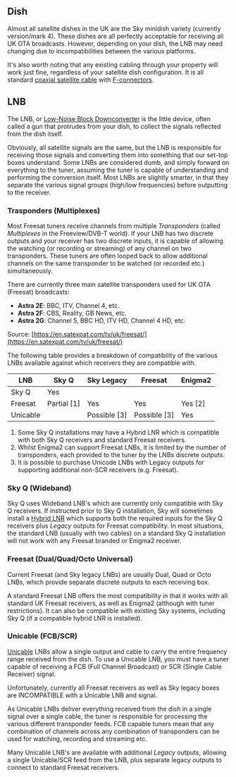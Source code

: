 ## Dish

Almost all satellite dishes in the UK are the Sky minidish variety (currently version/mark 4). These dishes are all perfectly acceptable for receiving all UK OTA broadcasts. However, depending on your dish, the LNB may need changing due to incompatibilities between the various platforms.

It's also worth noting that any existing cabling through your property will work just fine, regardless of your satellite dish configuration. It is all standard [coaxial satellite cable](https://en.wikipedia.org/wiki/Coaxial_cable) with [F-connectors](https://en.wikipedia.org/wiki/F_connector).

## LNB

The LNB, or [Low-Noise Block Downconverter](https://en.wikipedia.org/wiki/Low-noise_block_downconverter) is the little device, often called a gun that protrudes from your dish, to collect the signals reflected from the dish itself.

Obviously, all satellite signals are the same, but the LNB is responsible for receiving those signals and converting them into something that our set-top boxes understand. Some LNBs are considered dumb, and simply forward on everything to the tuner, assuming the tuner is capable of understanding and performing the conversion itself. Most LNBs are slightly smarter, in that they separate the various signal groups (high/low frequencies) before outputting to the receiver.

### Trasponders (Multiplexes)

Most Freesat tuners receive channels from multiple *Transponders* (called *Multiplexes* in the Freeview/DVB-T world). If your LNB has two discrete outputs and your receiver has two discrete inputs, it is capable of allowing the watching (or recording or streaming) of any channel on two transponders. These tuners are often looped back to allow additional channels on the same transponder to be watched (or recorded etc.) simultaneously.

There are currently three main satellite transponders used for UK OTA (Freesat) broadcasts:

* **Astra 2E**: BBC, ITV, Channel 4, etc.
* **Astra 2F**: CBS, Reality, GB News, etc.
* **Astra 2G**: Channel 5, BBC HD, ITV HD, Channel 4 HD, etc.

Source: [https://en.satexpat.com/tv/uk/freesat/](https://en.satexpat.com/tv/uk/freesat/)

The following table provides a breakdown of compatibility of the various LNBs available against which receivers they are compatible with.

| LNB      | Sky Q        | Sky Legacy   | Freesat      | Enigma2 |
| -------- | ------------ | ------------ | ------------ | ------- |
| Sky Q    | Yes          |              |              |         |
| Freesat  | Partial [1]  | Yes          | Yes          | Yes [2] |
| Unicable |              | Possible [3] | Possible [3] | Yes     |

1. Some Sky Q installations may have a Hybrid LNR which is compatible with both Sky Q receivers and standard Freesat receivers.
2. Whilst Enigma2 can support Freesat LNBs, it is limited by the number of transponders, each provided to the tuner by the LNBs discrete outputs.
3. It is possible to purchase Unicode LNBs with Legacy outputs for supporting additional non-SCR receivers (e.g. Freesat).

### Sky Q (Wideband)

Sky Q uses Wideband LNB's which are currently only compatible with Sky Q receivers. If instructed prior to Sky Q installation, Sky will sometimes install a [Hybrid LNR](https://www.amazon.co.uk/Visiblewave-Hybrid-Output-Wideband-Freesat/dp/B07GS1Z2YP) which supports both the required inputs for the Sky Q receivers plus *Legacy* outputs for Freesat compatibility. In most situations, the standard LNB (usually with two cables) on a standard Sky Q installation will not work with any Freesat branded or Enigma2 receiver.

### Freesat (Dual/Quad/Octo Universal)

Current Freesat (and Sky legacy LNBs) are usually Dual, Quad or Octo LNBs, which provide separate discrete outputs to each receiving box.

A standard Freesat LNB offers the most compatibility in that it works with all standard UK Freesat receivers, as well as Enigma2 (although with tuner restrictions). It can also be compatible with existing Sky systems, including Sky Q (if a compatible hybrid LNR is installed).

### Unicable (FCB/SCR)

[Unicable](https://en.wikipedia.org/wiki/Unicable) LNBs allow a single output and cable to carry the entire frequency range received from the dish. To use a Unicable LNB, you must have a tuner capable of receiving a FCB (Full Channel Broadcast) or SCR (Single Cable Receiver) signal. 

Unfortunately, currently all Freesat receivers as well as Sky legacy boxes are INCOMPATIBLE with a Unicable LNB and signal.

As Unicable LNBs deliver everything received from the dish in a single signal over a single cable, the tuner is responsible for processing the various different transponder feeds. FCB capable tuners mean that any combination of channels across any combination of transponders can be used for watching, recording and streaming etc.

Many Unicable LNB's are available with additional *Legacy* outputs, allowing a single Unicable/SCR feed from the LNB, plus separate legacy outputs to connect to standard Freesat receivers.
